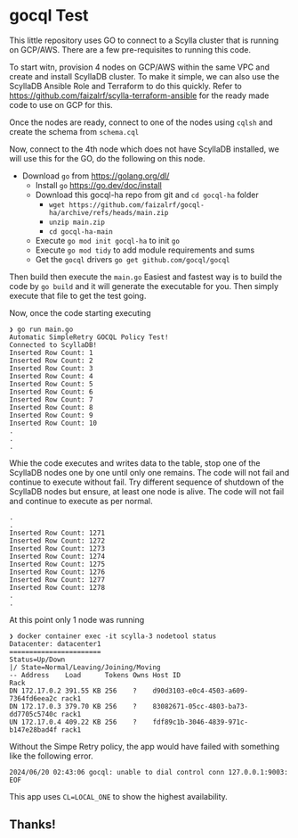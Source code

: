 # gocql Test

This little repository uses GO to connect to a Scylla cluster that is running on GCP/AWS. There are a few pre-requisites to running this code.

To start witn, provision 4 nodes on GCP/AWS within the same VPC and create and install ScyllaDB cluster. To make it simple, we can also use the ScyllaDB Ansible Role and Terraform to do this quickly. Refer to <https://github.com/faizalrf/scylla-terraform-ansible> for the ready made code to use on GCP for this.

Once the nodes are ready, connect to one of the nodes using `cqlsh` and create the schema from `schema.cql` 

Now, connect to the 4th node which does not have ScyllaDB installed, we will use this for the GO, do the following on this node.

- Download `go` from <https://golang.org/dl/>
    - Install `go` <https://go.dev/doc/install>
    - Download this gocql-ha repo from git and `cd gocql-ha` folder 
        - `wget https://github.com/faizalrf/gocql-ha/archive/refs/heads/main.zip`
        - `unzip main.zip`
        - `cd gocql-ha-main`
    - Execute `go mod init gocql-ha` to init `go`
    - Execute `go mod tidy` to add module requirements and sums
    - Get the `gocql` drivers `go get github.com/gocql/gocql` 

Then build then execute the `main.go` Easiest and fastest way is to build the code by `go build` and it will generate the executable for you. Then simply execute that file to get the test going.

Now, once the code starting executing 

```
❯ go run main.go
Automatic SimpleRetry GOCQL Policy Test!
Connected to ScyllaDB!
Inserted Row Count: 1
Inserted Row Count: 2
Inserted Row Count: 3
Inserted Row Count: 4
Inserted Row Count: 5
Inserted Row Count: 6
Inserted Row Count: 7
Inserted Row Count: 8
Inserted Row Count: 9
Inserted Row Count: 10
.
.
.
```


Whie the code executes and writes data to the table, stop one of the ScyllaDB nodes one by one until only one remains. The code will not fail and continue to execute without fail. Try different sequence of shutdown of the ScyllaDB nodes but ensure, at least one node is alive. The code will not fail and continue to execute as per normal.

```
.
.
Inserted Row Count: 1271
Inserted Row Count: 1272
Inserted Row Count: 1273
Inserted Row Count: 1274
Inserted Row Count: 1275
Inserted Row Count: 1276
Inserted Row Count: 1277
Inserted Row Count: 1278
.
.
```

At this point only 1 node was running

```
❯ docker container exec -it scylla-3 nodetool status
Datacenter: datacenter1
=======================
Status=Up/Down
|/ State=Normal/Leaving/Joining/Moving
-- Address    Load      Tokens Owns Host ID                              Rack
DN 172.17.0.2 391.55 KB 256    ?    d90d3103-e0c4-4503-a609-7364fd6eea2c rack1
DN 172.17.0.3 379.70 KB 256    ?    83082671-05cc-4803-ba73-dd7705c5740c rack1
UN 172.17.0.4 409.22 KB 256    ?    fdf89c1b-3046-4839-971c-b147e28bad4f rack1
```

Without the Simpe Retry policy, the app would have failed with something like the following error.

```
2024/06/20 02:43:06 gocql: unable to dial control conn 127.0.0.1:9003: EOF
```

This app uses `CL=LOCAL_ONE` to show the highest availability.

## Thanks!
